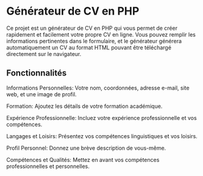 # Générateur de CV en PHP

Ce projet est un générateur de CV en PHP qui vous permet de créer rapidement et facilement votre propre CV en ligne. Vous pouvez remplir les informations pertinentes dans le formulaire, et le générateur générera automatiquement un CV au format HTML pouvant être téléchargé directement sur le navigateur.

## Fonctionnalités

Informations Personnelles: Votre nom, coordonnées, adresse e-mail, site web, et une image de profil.

Formation: Ajoutez les détails de votre formation académique.

Expérience Professionnelle: Incluez votre expérience professionnelle et vos compétences.

Langages et Loisirs: Présentez vos compétences linguistiques et vos loisirs.

Profil Personnel: Donnez une brève description de vous-même.

Compétences et Qualités: Mettez en avant vos compétences professionnelles et personnelles.